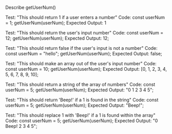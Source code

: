 Describe getUserNum()

Test: "This should return 1 if a user enters a number"
Code:
const userNum = 1;
getUserNum(userNum);
Expected Output: 1

Test: "This should return the user's input number"
Code:
const userNum = 12;
getUserNum(userNum);
Expected Output: 12;

Test: "This should return false if the user's input is not a number"
Code:
const userNum = "hello";
getUserNum(userNum);
Expected Output: false;

Test: "This should make an array out of the user's input number"
Code:
const userNum = 10;
getUserNum(userNum);
Expected Output: [0, 1, 2, 3, 4, 5, 6, 7, 8, 9, 10];

Test: "This should return a string of the array of numbers"
Code:
const userNum = 5;
getUserNum(userNum);
Expected Output: "0 1 2 3 4 5";

Test: "This should return 'Beep!' if a 1 is found in the string"
Code:
const userNum = 5;
getUserNum(userNum);
Expected Output: "Beep!";

Test: "This should replace 1 with 'Beep!' if a 1 is found within the array"
Code:
const userNum = 5;
getUserNum(userNum);
Expected Output: "0 Beep! 2 3 4 5";

